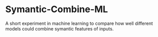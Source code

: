 # Symantic-Combine-ML
A short experiment in machine learning to compare how well different models could combine symantic features of inputs.

